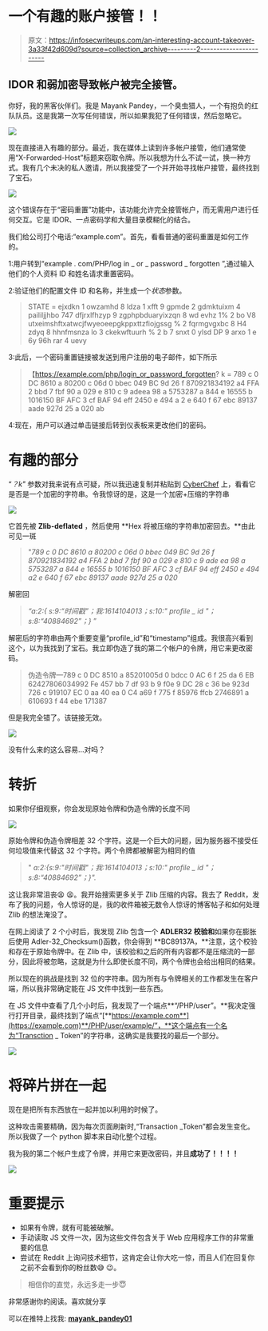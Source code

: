 # 一个有趣的账户接管！！

> 原文：<https://infosecwriteups.com/an-interesting-account-takeover-3a33f42d609d?source=collection_archive---------2----------------------->

## IDOR 和弱加密导致帐户被完全接管。

你好，我的黑客伙伴们。我是 Mayank Pandey，一个臭虫猎人，一个有抱负的红队队员。这是我第一次写任何错误，所以如果我犯了任何错误，然后忽略它。

![](img/779751902f67950c708c5cb5a820bad5.png)

现在直接进入有趣的部分。最近，我在媒体上读到许多帐户接管，他们通常使用“X-Forwarded-Host”标题来窃取令牌。所以我想为什么不试一试，换一种方式。我有几个未决的私人邀请，所以我接受了一个并开始寻找帐户接管，最终找到了宝石。

![](img/902f0cecfa0ca05143e678286cc60720.png)

这个错误存在于“密码重置”功能中，该功能允许完全接管帐户，而无需用户进行任何交互。它是 IDOR、一点密码学和大量目录模糊化的结合。

我们给公司打个电话:“example.com”。首先，看看普通的密码重置是如何工作的。

1:用户转到“example . com/PHP/log in _ or _ password _ forgotten ”,通过输入他们的个人资料 ID 和姓名请求重置密码。

2:验证他们的配置文件 ID 和名称，并生成一个*状态*参数。

> STATE = ejxdkn 1 owzamhd 8 ldza 1 xfft 9 gpmde 2 gdmktuixm 4 paililjjhbo 747 dfjrxlfhzyp 9 zgphpbduaryixzqn 8 wd evhz 1% 2 bo V8 utxeimshftxatwcjfwyeoeepgkppxttzfiojgssg % 2 fqrmgvgxbc 8 H4 zdyq 8 hhnfmsnza lo 3 ckekwftuurh % 2 b 7 snxt 0 ylsd DP 9 arxo 1 e 6y 96h rar 4 uevy

3:此后，一个密码重置链接被发送到用户注册的电子邮件，如下所示

> 【https://example.com/php/login_or_password_forgotten? k = 789 c 0 DC 8610 a 80200 c 06d 0 bbec 049 BC 9d 26 f 870921834192 a4 FFA 2 bbd 7 fbf 90 a 029 e 810 c 9 adeea 98 a 5753287 a 844 e 16555 b 1016150 BF AFC 3 cf BAF 94 eff 2450 e 494 a 2 e 640 f 67 ebc 89137 aade 927d 25 a 020 ab

4:现在，用户可以通过单击链接后转到仪表板来更改他们的密码。

# 有趣的部分

“*？k"* 参数对我来说有点可疑，所以我迅速复制并粘贴到 [CyberChef](https://gchq.github.io/CyberChef/) 上，看看它是否是一个加密的字符串。令我惊讶的是，这是一个加密+压缩的字符串

![](img/171df77d24466363ec600aee9929c76d.png)

它首先被 **Zlib-deflated** ，然后使用 **Hex 将被压缩的字符串加密回去。**由此可见一斑

> "*789 c 0 DC 8610 a 80200 c 06d 0 bbec 049 BC 9d 26 f 870921834192 a4 FFA 2 bbd 7 fbf 90 a 029 e 810 c 9 ade ea 98 a 5753287 a 844 e 16555 b 1016150 BF AFC 3 cf BAF 94 eff 2450 e 494 a2 e 640 f 67 ebc 89137 aade 927d 25 a 020*

解密回

> *“a:2:{ s:9:“时间戳”；我:1614104013；s:10:" profile _ id "；s:8:“40884692”；}* ”

解密后的字符串由两个重要变量“profile_id”和“timestamp”组成。我很高兴看到这个，以为我找到了宝石。我立即伪造了我的第二个帐户的令牌，用它来更改密码。

> 伪造令牌—789 c 0 DC 8510 a 85201005d 0 bdcc 0 AC 6 f 25 da 6 EB 62427806034992 Fe 457 bb 7 df 93 b 9 f0e 9 DC 28 c 36 be 923d 726 c 919107 EC 0 aa 40 ea 0 C4 a69 f 775 f 85976 ffcb 2746891 a 610693 f 44 ebe 171387

但是我完全错了。该链接无效。

![](img/736ce008a91a307d921e84138827568f.png)

没有什么来的这么容易…对吗？

# 转折

如果你仔细观察，你会发现原始令牌和伪造令牌的长度不同

![](img/20e44cc9592597baa7e96849b7ab8350.png)

原始令牌和伪造令牌相差 32 个字符。这是一个巨大的问题，因为服务器不接受任何垃圾值来代替这 32 个字符。两个令牌都被解密为相同的值

> " *a:2:{s:9:"时间戳"；我:1614104013；s:10:" profile _ id "；s:8:“40884692”；}".*

这让我非常沮丧😫 😫。我开始搜索更多关于 Zlib 压缩的内容。我去了 Reddit，发布了我的问题，令人惊讶的是，我的收件箱被无数令人惊讶的博客帖子和如何处理 Zlib 的想法淹没了。

在网上阅读了 2 个小时后，我发现 Zlib 包含一个 **ADLER32 校验和**如果你在膨胀后使用 Adler-32_Checksum()函数，你会得到 **BC89137A，**注意，这个校验和存在于原始令牌中。在 Zlib 中，该校验和之后的所有内容都不是压缩流的一部分，因此将被忽略，这就是为什么即使长度不同，两个令牌也会给出相同的结果。

所以现在的挑战是找到 32 位的字符串。因为所有与令牌相关的工作都发生在客户端，所以我非常确定能在 JS 文件中找到一些东西。

在 JS 文件中查看了几个小时后，我发现了一个端点**“/PHP/user”。**我决定强行打开目录，最终找到了端点“[**https://example.com**](https://example.com)**/PHP/user/example/”，**这个端点有一个名为“Transction _ Token”的字符串，这确实是我要找的最后一个部分。

![](img/552ef287c78ec42a4e0d702c3ab45323.png)

# 将碎片拼在一起

现在是把所有东西放在一起并加以利用的时候了。

这种攻击需要精确，因为每次页面刷新时,“Transaction _Token”都会发生变化。所以我做了一个 python 脚本来自动化整个过程。

我为我的第二个帐户生成了令牌，并用它来更改密码，并且**成功了！！！！**

![](img/cb1deb5268f611f859baaf5273a9e008.png)

# 重要提示

*   如果有令牌，就有可能被破解。
*   手动读取 JS 文件一次，因为这些文件包含关于 Web 应用程序工作的非常重要的信息
*   尝试在 Reddit 上询问技术细节，这肯定会让你大吃一惊，而且人们在回复你之前不会看到你的粉丝数😅 😉。

> 相信你的直觉，永远多走一步😇

非常感谢你的阅读。喜欢就分享

可以在推特上找我: [**mayank_pandey01**](https://twitter.com/mayank_pandey01)
